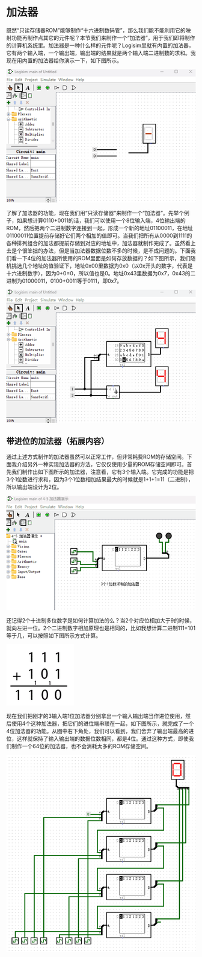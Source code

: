 # 加法器

既然“只读存储器ROM”能够制作“十六进制数码管”，那么我们能不能利用它的映射功能再制作点其它的元件呢？本节我们来制作一个“加法器”，用于我们即将制作的计算机系统里。加法器是一种什么样的元件呢？Logisim里就有内置的加法器，它有两个输入端，一个输出端，输出端的结果就是两个输入端二进制数的求和。我现在用内置的加法器给你演示一下，如下图所示。

![](pic/4-12.gif)

了解了加法器的功能，现在我们用“只读存储器”来制作一个“加法器”。先举个例子，如果想计算0110+0011的话，我们可以使用一个8位输入端，4位输出端的ROM，然后把两个二进制数字连接到一起，形成一个新的地址01100011，在地址01100011位置提前存储好它们两个相加的值即可。当我们把所有从0000到1111的各种排列组合的加法都提前存储到对应的地址中，加法器就制作完成了。虽然看上去是个很笨拙的办法，但是当加法器数据位数不多的时候，是不成问题的。下面我们看一下4位的加法器所使用的ROM里面是如何存放数据的？如下图所示，我们随机挑选几个地址的值验证下，地址0x00里数据为0x0（以0x开头的数字，代表是十六进制数字），因为0+0=0，所以值也是0。地址0x43里数据为0x7，0x43的二进制为01000011，0100+0011等于0111，即0x7。

![](pic/4-13.gif)

## 带进位的加法器（拓展内容）

通过上述方式制作的加法器虽然可以正常工作，但非常耗费ROM的存储空间。下面我介绍另外一种实现加法器的方法，它仅仅使用少量的ROM存储空间即可。首先我们制作出如下图所示的加法器，注意看，它有3个输入端。它完成的功能是把3个1位数进行求和，因为3个1位数相加结果最大的时候就是1+1+1=11（二进制），所以输出端设计为2位。

![](pic/4-15.gif)

还记得2个十进制多位数字是如何计算加法的么？当2个对应位相加大于9的时候，就向左进一位。2个二进制数字相加原理也是相同的，比如我想计算二进制111+101等于几，可以按照如下图所示方式计算。

![](pic/4-18.gif)

现在我们把刚才的3输入端1位加法器分别拿出一个输入输出端当作进位使用，然后使用4个这种加法器，把它们的进位端串联在一起，如下图所示，就完成了一个4位加法器的功能。从图中右下角处，我们可以看到，我们舍弃了输出端最高的进位，这样就保持了输入输出端的数据位数相同，都是4位。通过这种方式，即使我们制作一个64位的加法器，也不会消耗太多的ROM存储空间。

![](pic/4-16.gif)